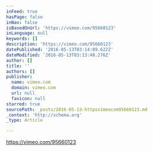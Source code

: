 ```yaml
---
inFeed: true
hasPage: false
inNav: false
isBasedOnUrl: 'https://vimeo.com/95660123'
inLanguage: null
keywords: []
description: 'https://vimeo.com/95660123'
datePublished: '2016-05-13T03:14:09.622Z'
dateModified: '2016-05-13T03:13:48.276Z'
author: []
title: ''
authors: []
publisher:
  name: vimeo.com
  domain: vimeo.com
  url: null
  favicon: null
starred: true
sourcePath: _posts/2016-05-13-httpsvimeocom95660123.md
_context: 'http://schema.org'
_type: Article

---
```

https://vimeo.com/95660123